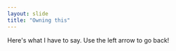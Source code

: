 ```yaml
---
layout: slide
title: "Owning this"
---
```

Here's what I have to say.
Use the left arrow to go back!
